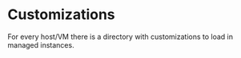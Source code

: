 # Customizations

For every host/VM there is a directory with customizations to load in managed instances.
